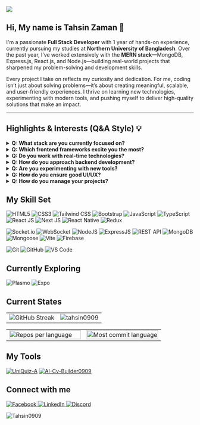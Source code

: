 <img src="https://i.ibb.co.com/93HV6rrh/Untitled-design.png" />


## **Hi, My name is Tahsin Zaman** 👋

<p>
I'm a passionate <b>Full Stack Developer</b> with 1 year of hands-on experience, currently pursuing my studies at <b>Northern University of Bangladesh</b>.  
Over the past year, I’ve worked extensively with the <b>MERN stack</b>—MongoDB, Express.js, React.js, and Node.js—building real-world projects that sharpened my problem-solving and development skills.
</p>

<p>
Every project I take on reflects my curiosity and dedication. For me, coding isn’t just about solving problems—it’s about creating meaningful, scalable, and user-friendly experiences.  
I thrive on learning new technologies, experimenting with modern tools, and pushing myself to deliver high-quality solutions that make an impact.
</p>

---

## Highlights & Interests (Q&A Style) 💡

<details>
  <summary><b>Q: What stack are you currently focused on?</b></summary>
  🌟 A: I’m exploring full-stack development with the <b>MERN stack</b>—MongoDB, Express.js, React.js, and Node.js.
</details>

<details>
  <summary><b>Q: Which frontend frameworks excite you the most?</b></summary>
  💻 A: I love developing modern and high-performance web apps with <b>React.js</b> and <b>Next.js</b>.
</details>

<details>
  <summary><b>Q: Do you work with real-time technologies?</b></summary>
  🚀 A: Yes! I’m learning <b>WebSocket</b> and <b>Socket.io</b> to build interactive, real-time applications.
</details>

<details>
  <summary><b>Q: How do you approach backend development?</b></summary>
  📚 A: I enjoy designing <b>REST APIs</b> with Node.js and managing databases efficiently using <b>MongoDB</b>.
</details>

<details>
  <summary><b>Q: Are you experimenting with new tools?</b></summary>
  ⚡ A: Definitely! I’ve been exploring <b>Plasmo</b> (browser extensions), <b>Firebase</b>, and <b>Expo</b> for cross-platform apps.
</details>

<details>
  <summary><b>Q: How do you ensure good UI/UX?</b></summary>
  🛠 A: By enhancing interfaces with <b>Tailwind</b>, <b>Bootstrap</b>, and <b>Ant-Design</b> for clean and responsive design.
</details>

<details>
  <summary><b>Q: How do you manage your projects?</b></summary>
  🔧 A: With <b>Git</b> and <b>GitHub</b>, ensuring smooth version control, collaboration, and open-source contributions.
</details>




## My Skill Set  


![HTML5](https://img.shields.io/badge/HTML5-E34F26?style=for-the-badge&logo=html5&logoColor=white)
![CSS3](https://img.shields.io/badge/CSS3-1572B6?style=for-the-badge&logo=css3&logoColor=white)
![Tailwind CSS](https://img.shields.io/badge/Tailwind_CSS-06B6D4?style=for-the-badge&logo=tailwindcss&logoColor=white)
![Bootstrap](https://img.shields.io/badge/Bootstrap-563D7C?style=for-the-badge&logo=bootstrap&logoColor=white)
![JavaScript](https://img.shields.io/badge/JavaScript-F0DB4F?style=for-the-badge&logo=javascript&logoColor=black)
![TypeScript](https://img.shields.io/badge/TypeScript-007ACC?style=for-the-badge&logo=typescript&logoColor=white)
![React JS](https://img.shields.io/badge/React-61DBFB?style=for-the-badge&logo=react&logoColor=white)
![Next JS](https://img.shields.io/badge/Next.js-000000?style=for-the-badge&logo=nextdotjs&logoColor=white)
![React Native](https://img.shields.io/badge/React_Native-61DAFB?style=for-the-badge&logo=react&logoColor=black)
![Redux](https://img.shields.io/badge/Redux-593D88?style=for-the-badge&logo=redux&logoColor=white)

![Socket.io](https://img.shields.io/badge/Socket.io-010101?style=for-the-badge&logo=socketdotio&logoColor=white)
![WebSocket](https://img.shields.io/badge/WebSocket-FF6600?style=for-the-badge)
![NodeJS](https://img.shields.io/badge/Node.js-339933?style=for-the-badge&logo=node.js&logoColor=white)
![ExpressJS](https://img.shields.io/badge/Express-000000?style=for-the-badge&logo=express&logoColor=white)
![REST API](https://img.shields.io/badge/REST_API-FF5733?style=for-the-badge)
![MongoDB](https://img.shields.io/badge/MongoDB-4EA94B?style=for-the-badge&logo=mongodb&logoColor=white)
![Mongoose](https://img.shields.io/badge/Mongoose-880000?style=for-the-badge)
![Vite](https://img.shields.io/badge/Vite-646CFF?style=for-the-badge&logo=vite&logoColor=white)
![Firebase](https://img.shields.io/badge/Firebase-FFA611?style=for-the-badge&logo=firebase&logoColor=white)

![Git](https://img.shields.io/badge/Git-F05032?style=for-the-badge&logo=git&logoColor=white)
![GitHub](https://img.shields.io/badge/GitHub-181717?style=for-the-badge&logo=github&logoColor=white)
![VS Code](https://img.shields.io/badge/VSCode-0078D7?style=for-the-badge&logo=visual-studio-code&logoColor=white)

## Currently Exploring
![Plasmo](https://img.shields.io/badge/Plasmo-000000?style=for-the-badge&logo=plasmo&logoColor=white)
![Expo](https://img.shields.io/badge/Expo-1B1F23?style=for-the-badge&logo=expo&logoColor=white)

## Current States

<table>
  <tr>
    <td>
      <img src="https://streak-stats.demolab.com?user=Tahsin0909&theme=tokyonight&hide_border=true&border_radius=5&date_format=j%20M%5B%20Y%5D" alt="GitHub Streak" />
    </td>
    <td>
      <img src="https://github-readme-stats.vercel.app/api?username=tahsin0909&show_icons=true&locale=en" alt="tahsin0909" />
    </td>
  </tr>
</table>

<table>
  <tr>
    <td width="50%">
      <img src="http://github-profile-summary-cards.vercel.app/api/cards/repos-per-language?username=Tahsin0909&theme=transparent" alt="Repos per language" width="100%"/>
    </td>
    <td width="50%">
      <img src="http://github-profile-summary-cards.vercel.app/api/cards/most-commit-language?username=Tahsin0909&theme=transparent" alt="Most commit language" width="100%"/>
    </td>
  </tr>
</table>









## My Tools 
[![UniQuiz-A](https://github-readme-stats.vercel.app/api/pin/?username=Tahsin0909&repo=UniQuiz-AI&border_color=7F3FBF&bg_color=0D1117&title_color=C9D1D9&text_color=8B949E&icon_color=7F3FBF)](https://github.com/Tahsin0909/UniQuiz-AI)
[![AI-Cv-Builder0909](https://github-readme-stats.vercel.app/api/pin/?username=Tahsin0909&repo=AI-Cv-Builder0909&border_color=7F3FBF&bg_color=0D1117&title_color=C9D1D9&text_color=8B949E&icon_color=7F3FBF)](https://github.com/Tahsin0909/AI-Cv-Builder0909)


## Connect with me 
<p align="left">
  <a href="https://www.facebook.com/yourprofile" target="_blank">
    <img src="https://img.shields.io/badge/Facebook-1877F2?style=for-the-badge&logo=facebook&logoColor=white" alt="Facebook"/>
  </a>
  <a href="https://www.linkedin.com/in/yourprofile" target="_blank">
    <img src="https://img.shields.io/badge/LinkedIn-0A66C2?style=for-the-badge&logo=linkedin&logoColor=white" alt="LinkedIn"/>
  </a>
  <a href="https://discord.com/users/yourID" target="_blank">
    <img src="https://img.shields.io/badge/Discord-5865F2?style=for-the-badge&logo=discord&logoColor=white" alt="Discord"/>
  </a>
</p>


<p align="left"> <img src="https://komarev.com/ghpvc/?username=Tahsin0909&label=Profile%20views&color=0e75b6&style=flat" alt="Tahsin0909" /> </p>